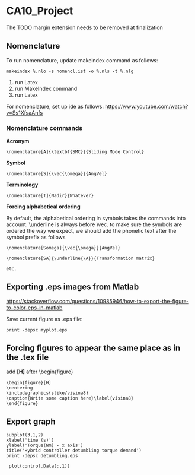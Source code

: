 # CA10_Project

The TODO margin extension needs to be removed at finalization

## Nomenclature 

To run nomenclature, update makeindex command as follows:

```
makeindex %.nlo -s nomencl.ist -o %.nls -t %.nlg
```

1. run Latex
2. run MakeIndex command
3. run Latex

For nomenclature, set up ide as follows:
https://www.youtube.com/watch?v=Ss1XfsaAnfs

### Nomenclature commands

**Acronym**

```
\nomenclature[A]{\textbf{SMC}}{Sliding Mode Control}
```

**Symbol**

```
\nomenclature[S]{\vec{\omega}}{AngVel}
```

**Terminology**

```
\nomenclature[T]{Nadir}{Whatever}
```

**Forcing alphabetical ordering**

By default, the alphabetical ordering in symbols takes the commands into account. \underline is always before \vec.
to make sure the symbols are ordered the way we expect, we should add the phonetic text after the symbol prefix as follows

```
\nomenclature[Somega]{\vec{\omega}}{AngVel}

\nomenclature[SA]{\underline{\A}}{Transformation matrix}

etc.
```

## Exporting .eps images from Matlab

https://stackoverflow.com/questions/10985946/how-to-export-the-figure-to-color-eps-in-matlab

Save current figure as .eps file:

```
print -depsc myplot.eps
```

## Forcing figures to appear the same place  as in the .tex file

add **[H]** after \begin{figure}

```
\begin{figure}[H]
\centering
\includegraphics{slike/visina8}
\caption{Write some caption here}\label{visina8}
\end{figure}

```

## Export graph

```
subplot(3,1,2)
xlabel('time (s)')
ylabel('Torque(Nm) - x axis')
title('Hybrid controller detumbling torque demand')
print -depsc detumbling.eps

 plot(control.Data(:,1))
```